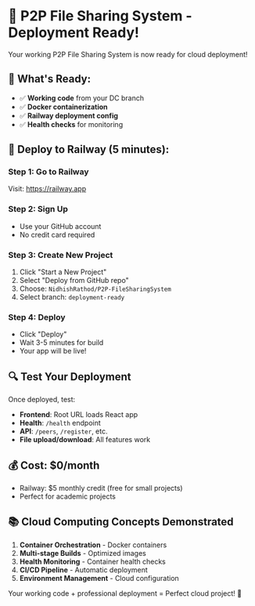 # 🚀 P2P File Sharing System - Deployment Ready!

Your working P2P File Sharing System is now ready for cloud deployment!

## 🎯 **What's Ready:**
- ✅ **Working code** from your DC branch
- ✅ **Docker containerization** 
- ✅ **Railway deployment config**
- ✅ **Health checks** for monitoring

## 🚀 **Deploy to Railway (5 minutes):**

### Step 1: Go to Railway
Visit: https://railway.app

### Step 2: Sign Up
- Use your GitHub account
- No credit card required

### Step 3: Create New Project
1. Click "Start a New Project"
2. Select "Deploy from GitHub repo"
3. Choose: `NidhishRathod/P2P-FileSharingSystem`
4. Select branch: `deployment-ready`

### Step 4: Deploy
- Click "Deploy"
- Wait 3-5 minutes for build
- Your app will be live!

## 🔍 **Test Your Deployment**

Once deployed, test:
- **Frontend**: Root URL loads React app
- **Health**: `/health` endpoint
- **API**: `/peers`, `/register`, etc.
- **File upload/download**: All features work

## 💰 **Cost: $0/month**
- Railway: $5 monthly credit (free for small projects)
- Perfect for academic projects

## 📚 **Cloud Computing Concepts Demonstrated**
1. **Container Orchestration** - Docker containers
2. **Multi-stage Builds** - Optimized images
3. **Health Monitoring** - Container health checks
4. **CI/CD Pipeline** - Automatic deployment
5. **Environment Management** - Cloud configuration

Your working code + professional deployment = Perfect cloud project! 🎉
